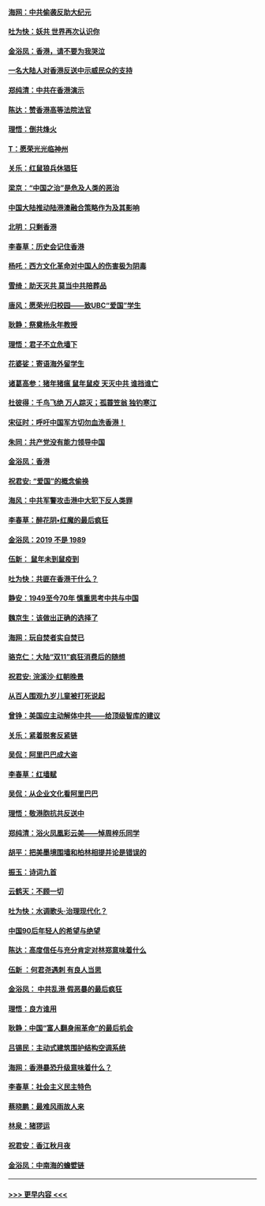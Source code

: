 #### [海网：中共偷袭反助大纪元](../pages/nsc993/n11673515.md?t=11221733) 
#### [吐为快：妖共 世界再次认识你](../pages/nsc993/n11673506.md?t=11221733) 
#### [金浴凤：香港，请不要为我哭泣](../pages/nsc993/n11673248.md?t=11221733) 
#### [一名大陆人对香港反送中示威民众的支持](../pages/nsc993/n11672615.md?t=11221733) 
#### [郑纯清：中共在香港演示](../pages/nsc993/n11670539.md?t=11221733) 
#### [陈达：赞香港高等法院法官](../pages/nsc993/n11669542.md?t=11221733) 
#### [理悟：倒共烽火](../pages/nsc993/n11668844.md?t=11221733) 
#### [T：愿荣光光临神州](../pages/nsc993/n11668421.md?t=11221733) 
#### [关乐：红鼠狼兵休猖狂](../pages/nsc993/n11668378.md?t=11221733) 
#### [梁京：“中国之治”是危及人类的恶治](../pages/nsc993/n11668328.md?t=11221733) 
#### [中国大陆推动陆港澳融合策略作为及其影响](../pages/nsc993/n11668157.md?t=11221733) 
#### [北明：只剩香港](../pages/nsc993/n11668002.md?t=11221733) 
#### [李春草：历史会记住香港](../pages/nsc993/n11667927.md?t=11221733) 
#### [杨吒：西方文化革命对中国人的伤害极为阴毒](../pages/nsc993/n11664521.md?t=11221733) 
#### [雪绮：助天灭共 莫当中共陪葬品](../pages/nsc993/n11662650.md?t=11221733) 
#### [唐风：愿荣光归校园——致UBC“爱国”学生](../pages/nsc993/n11662194.md?t=11221733) 
#### [耿静：祭奠杨永年教授](../pages/nsc993/n11662514.md?t=11221733) 
#### [理悟：君子不立危墙下](../pages/nsc993/n11662172.md?t=11221733) 
#### [花婆娑：寄语海外留学生](../pages/nsc993/n11662121.md?t=11221733) 
#### [诸葛高参：猪年猪瘟 鼠年鼠疫 天灭中共 谁挡谁亡](../pages/nsc993/n11661980.md?t=11221733) 
#### [杜彼得：千鸟飞绝 万人踪灭；孤蓑笠翁 独钓寒江](../pages/nsc993/n11661170.md?t=11221733) 
#### [宋征时：呼吁中国军方切勿血洗香港！](../pages/nsc993/n11415318.md?t=11221733) 
#### [朱同：共产党没有能力领导中国](../pages/nsc993/n11660421.md?t=11221733) 
#### [金浴凤：香港](../pages/nsc993/n11660419.md?t=11221733) 
#### [祝君安: “爱国”的概念偷换](../pages/nsc993/n11659706.md?t=11221733) 
#### [海风：中共军警攻击港中大犯下反人类罪](../pages/nsc993/n11659632.md?t=11221733) 
#### [李春草：醉花阴•红魔的最后疯狂](../pages/nsc993/n11659287.md?t=11221733) 
#### [金浴凤：2019 不是 1989](../pages/nsc993/n11657663.md?t=11221733) 
#### [伍新： 鼠年未到鼠疫到](../pages/nsc993/n11655098.md?t=11221733) 
#### [吐为快：共匪在香港干什么？](../pages/nsc993/n11654891.md?t=11221733) 
#### [静安：1949至今70年 慎重思考中共与中国](../pages/nsc993/n11651244.md?t=11221733) 
#### [魏京生：该做出正确的选择了](../pages/nsc993/n11653084.md?t=11221733) 
#### [海网：玩自焚者实自焚已](../pages/nsc993/n11652423.md?t=11221733) 
#### [骆克仁：大陆“双11”疯狂消费后的随想](../pages/nsc993/n11652305.md?t=11221733) 
#### [祝君安: 浣溪沙·红朝晚景](../pages/nsc993/n11652258.md?t=11221733) 
#### [从百人围观九岁儿童被打死说起](../pages/nsc993/n11651030.md?t=11221733) 
#### [曾铮：美国应主动解体中共——给顶级智库的建议](../pages/nsc993/n11649888.md?t=11221733) 
#### [关乐：紧着脱套反紧链](../pages/nsc993/n11649069.md?t=11221733) 
#### [吴侃：阿里巴巴成大盗](../pages/nsc993/n11645523.md?t=11221733) 
#### [李春草：红墙赋](../pages/nsc993/n11646389.md?t=11221733) 
#### [吴侃：从企业文化看阿里巴巴](../pages/nsc993/n11645476.md?t=11221733) 
#### [理悟：敬港胞抗共反送中](../pages/nsc993/n11645466.md?t=11221733) 
#### [郑纯清：浴火凤凰彩云美——悼周梓乐同学](../pages/nsc993/n11645155.md?t=11221733) 
#### [胡平：把美墨境围墙和柏林相提并论是错误的](../pages/nsc993/n11645134.md?t=11221733) 
#### [振玉：诗词九首](../pages/nsc993/n11644081.md?t=11221733) 
#### [云鹤天：不顾一切](../pages/nsc993/n11643508.md?t=11221733) 
#### [吐为快：水调歌头·治理现代化？](../pages/nsc993/n11643485.md?t=11221733) 
#### [中国90后年轻人的希望与绝望](../pages/nsc993/n11642317.md?t=11221733) 
#### [陈达：高度信任与充分肯定对林郑意味着什么](../pages/nsc993/n11641441.md?t=11221733) 
#### [伍新 ：何君尧遇刺 有良人当思](../pages/nsc993/n11641503.md?t=11221733) 
#### [金浴凤： 中共乱港  假恶暴的最后疯狂](../pages/nsc993/n11641495.md?t=11221733) 
#### [理悟：良方谁用](../pages/nsc993/n11641463.md?t=11221733) 
#### [耿静：中国“富人翻身闹革命”的最后机会](../pages/nsc993/n11640655.md?t=11221733) 
#### [吕锡民：主动式建筑围护结构空调系统](../pages/nsc993/n11640168.md?t=11221733) 
#### [海网：香港暴恐升级意味着什么？](../pages/nsc993/n11635904.md?t=11221733) 
#### [李春草：社会主义民主特色](../pages/nsc993/n11634657.md?t=11221733) 
#### [蔡晓鹏：最难风雨故人来](../pages/nsc993/n11633145.md?t=11221733) 
#### [林泉：猪猡运](../pages/nsc993/n11631469.md?t=11221733) 
#### [祝君安：香江秋月夜](../pages/nsc993/n11631440.md?t=11221733) 
#### [金浴凤：中南海的蟾嬖链](../pages/nsc993/n11631290.md?t=11221733) 

----
#### [ >>> 更早内容 <<< ](../indexes/nsc993-earlier.md)
